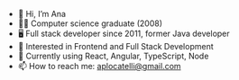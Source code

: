 - 👋 Hi, I’m Ana
- 👩‍💻 Computer science graduate (2008)
- 🖥️ Full stack developer since 2011, former Java developer
- 👀 Interested in Frontend and Full Stack Development
- 🌱 Currently using React, Angular, TypeScript, Node
- 📫 How to reach me: aplocatelli@gmail.com

<!---
aplocatelli/aplocatelli is a ✨ special ✨ repository because its `README.md` (this file) appears on your GitHub profile.
You can click the Preview link to take a look at your changes.
--->
